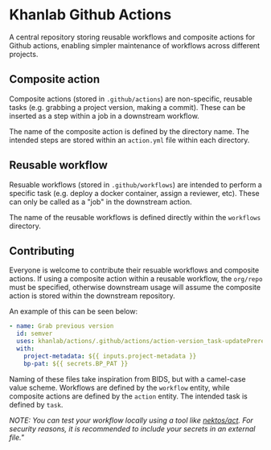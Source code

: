 # Khanlab Github Actions

A central repository storing reusable workflows and composite actions for
Github actions, enabling simpler maintenance of workflows across
different projects.

## Composite action

Composite actions (stored in `.github/actions`) are non-specific, reusable
tasks (e.g. grabbing a project version, making a commit). These can be
inserted as a step within a job in a downstream workflow.

The name of the composite action is defined by the directory name. The
intended steps are stored within an `action.yml` file within each directory.

## Reusable workflow

Resuable workflows (stored in `.github/workflows`) are intended to perform a
specific task (e.g. deploy a docker container, assign a reviewer, etc). These
can only be called as a "job" in the downstream action.

The name of the reusable workflows is defined directly within the `workflows`
directory.

## Contributing

Everyone is welcome to contribute their resuable workflows and composite
actions. If using a composite action within a reusable workflow, the
`org/repo` must be specified, otherwise downstream usage will assume the
composite action is stored within the downstream repository.

An example of this can be seen below:

```yaml
- name: Grab previous version
  id: semver
  uses: khanlab/actions/.github/actions/action-version_task-updatePrereleaseVersion@v0.3.0
  with:
    project-metadata: ${{ inputs.project-metadata }}
    bp-pat: ${{ secrets.BP_PAT }}
```

Naming of these files take inspiration from BIDS, but with a camel-case
value scheme. Workflows are defined by the `workflow` entity, while composite
actions are defined by the `action` entity. The intended task is defined by
`task`.

_NOTE: You can test your workflow locally using a tool like_
_[nektos/act](https://github.com/nektos/act). For security reasons, it is_
_recommended to include your secrets in an external file."_
